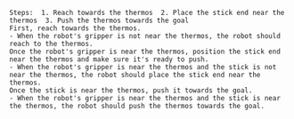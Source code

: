 

    Steps:  1. Reach towards the thermos  2. Place the stick end near the thermos  3. Push the thermos towards the goal 
    First, reach towards the thermos.
    - When the robot's gripper is not near the thermos, the robot should reach to the thermos.
    Once the robot's gripper is near the thermos, position the stick end near the thermos and make sure it's ready to push.
    - When the robot's gripper is near the thermos and the stick is not near the thermos, the robot should place the stick end near the thermos.
    Once the stick is near the thermos, push it towards the goal.
    - When the robot's gripper is near the thermos and the stick is near the thermos, the robot should push the thermos towards the goal.